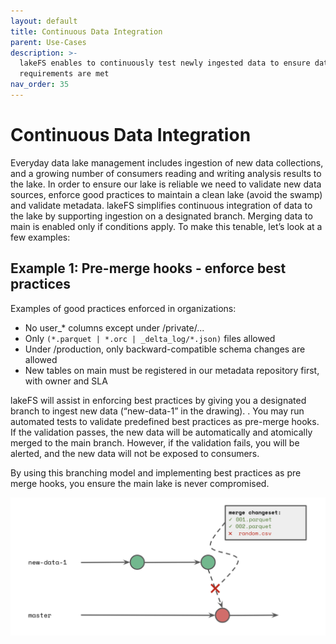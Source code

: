 ```yaml
---
layout: default
title: Continuous Data Integration
parent: Use-Cases
description: >-
  lakeFS enables to continuously test newly ingested data to ensure data quality
  requirements are met
nav_order: 35
---
```


# Continuous Data Integration

Everyday data lake management includes ingestion of new data collections, and a growing number of consumers reading and writing analysis results to the lake. In order to ensure our lake is reliable we need to validate new data sources, enforce good practices to maintain a clean lake \(avoid the swamp\) and validate metadata. lakeFS simplifies continuous integration of data to the lake by supporting ingestion on a designated branch. Merging data to main is enabled only if conditions apply. To make this tenable, let’s look at a few examples:

## Example 1: Pre-merge hooks - enforce best practices

Examples of good practices enforced in organizations:

* No user\_\* columns except under /private/...
* Only `(*.parquet | *.orc | _delta_log/*.json)` files allowed
* Under /production, only backward-compatible schema changes are allowed
* New tables on main must be registered in our metadata repository first, with owner and SLA

lakeFS will assist in enforcing best practices by giving you a designated branch to ingest new data \(“new-data-1” in the drawing\). . You may run automated tests to validate predefined best practices as pre-merge hooks. If the validation passes, the new data will be automatically and atomically merged to the main branch. However, if the validation fails, you will be alerted, and the new data will not be exposed to consumers.

By using this branching model and implementing best practices as pre merge hooks, you ensure the main lake is never compromised.

![branching\_4](../../.gitbook/assets/branching_4.png)

